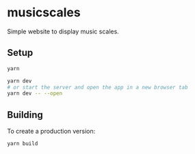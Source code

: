 # musicscales

Simple website to display music scales.

## Setup

```bash
yarn

yarn dev
# or start the server and open the app in a new browser tab
yarn dev -- --open
```

## Building

To create a production version:

```bash
yarn build
```
